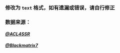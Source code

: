 ### 修改为 `text` 格式，如有遗漏或错误，请自行修正

### 数据来源：

#### [*@ACL4SSR*](https://github.com/ACL4SSR/ACL4SSR)

#### [*@Blackmatrix7*](https://github.com/blackmatrix7/ios_rule_script)

